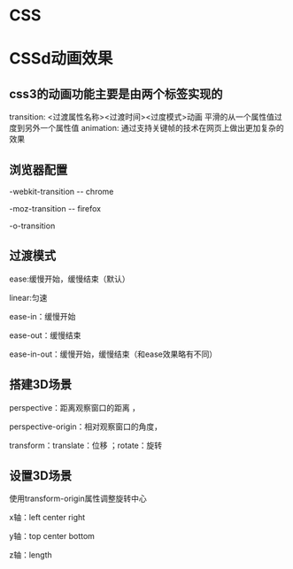 # CSS
# CSSd动画效果
## css3的动画功能主要是由两个标签实现的
transition: <过渡属性名称><过渡时间><过度模式>动画  平滑的从一个属性值过度到另外一个属性值
animation: 通过支持关键帧的技术在网页上做出更加复杂的效果

## 浏览器配置
-webkit-transition -- chrome

-moz-transition -- firefox

-o-transition
## 过渡模式
ease:缓慢开始，缓慢结束（默认）

linear:匀速

ease-in：缓慢开始

ease-out：缓慢结束

ease-in-out：缓慢开始，缓慢结束（和ease效果略有不同）

## 搭建3D场景 

   perspective：距离观察窗口的距离 ，

   perspective-origin：相对观察窗口的角度，

   transform：translate：位移 ；rotate：旋转
## 设置3D场景

使用transform-origin属性调整旋转中心

x轴：left  center  right

y轴：top  center bottom

z轴：length